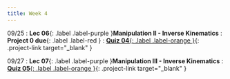 ```yaml
---
title: Week 4
---
```


09/25
: **Lec 06**{: .label .label-purple }**Manipulation II - Inverse Kinematics**
: **Project 0 due**{: .label .label-red }
: [**Quiz 04**{: .label .label-orange }](https://www.gradescope.com/courses/611231){: .project-link target="_blank" }

09/27
: **Lec 07**{: .label .label-purple }**Manipulation III - Inverse Kinematics**
: [**Quiz 05**{: .label .label-orange }](https://www.gradescope.com/courses/611231){: .project-link target="_blank" }

<!-- 09/25
: **Lec 06**{: .label .label-purple }[**Manipulation II - Inverse Kinematics**](/CSCI5551-Fall23-S2/assets/slides/lec06_manipulation_2_ik_closedform.pdf){: target="_blank" }
: **Project 0 due**{: .label .label-red }
: [**Quiz 04**{: .label .label-orange }](https://www.gradescope.com/courses/611231){: .project-link target="_blank" }

09/27
: **Lec 07**{: .label .label-purple }[**Manipulation III - Inverse Kinematics**](/CSCI5551-Fall23-S2/assets/slides/lec07_manipulation_3_ik_jacobian.pdf){: target="_blank" }
: [**Quiz 05**{: .label .label-orange }](https://www.gradescope.com/courses/611231){: .project-link target="_blank" }
 -->
